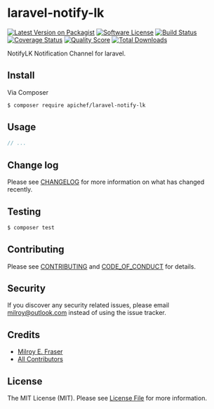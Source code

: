 # laravel-notify-lk

[![Latest Version on Packagist][ico-version]][link-packagist]
[![Software License][ico-license]](LICENSE.md)
[![Build Status][ico-travis]][link-travis]
[![Coverage Status][ico-scrutinizer]][link-scrutinizer]
[![Quality Score][ico-code-quality]][link-code-quality]
[![Total Downloads][ico-downloads]][link-downloads]

NotifyLK Notification Channel for laravel.


## Install

Via Composer

``` bash
$ composer require apichef/laravel-notify-lk
```

## Usage

``` php
// ...
```

## Change log

Please see [CHANGELOG](CHANGELOG.md) for more information on what has changed recently.

## Testing

``` bash
$ composer test
```

## Contributing

Please see [CONTRIBUTING](CONTRIBUTING.md) and [CODE_OF_CONDUCT](CODE_OF_CONDUCT.md) for details.

## Security

If you discover any security related issues, please email milroy@outlook.com instead of using the issue tracker.

## Credits

- [Milroy E. Fraser][link-author]
- [All Contributors][link-contributors]

## License

The MIT License (MIT). Please see [License File](LICENSE.md) for more information.

[ico-version]: https://img.shields.io/packagist/v/apichef/laravel-notify-lk.svg?style=flat-square
[ico-license]: https://img.shields.io/badge/license-MIT-brightgreen.svg?style=flat-square
[ico-travis]: https://img.shields.io/travis/apichef/laravel-notify-lk/master.svg?style=flat-square
[ico-scrutinizer]: https://img.shields.io/scrutinizer/coverage/g/apichef/laravel-notify-lk.svg?style=flat-square
[ico-code-quality]: https://img.shields.io/scrutinizer/g/apichef/laravel-notify-lk.svg?style=flat-square
[ico-downloads]: https://img.shields.io/packagist/dt/apichef/laravel-notify-lk.svg?style=flat-square

[link-packagist]: https://packagist.org/packages/apichef/laravel-notify-lk
[link-travis]: https://travis-ci.org/apichef/laravel-notify-lk
[link-scrutinizer]: https://scrutinizer-ci.com/g/apichef/laravel-notify-lk/code-structure
[link-code-quality]: https://scrutinizer-ci.com/g/apichef/laravel-notify-lk
[link-downloads]: https://packagist.org/packages/apichef/laravel-notify-lk
[link-author]: https://github.com/milroyfraser
[link-contributors]: ../../contributors
